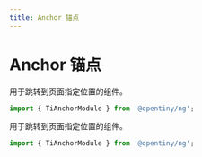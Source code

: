 ```yaml
---
title: Anchor 锚点
---
```

# Anchor 锚点

<div class="used-tiny">

用于跳转到页面指定位置的组件。&nbsp;&nbsp;

```typescript
import { TiAnchorModule } from '@opentiny/ng';
```

</div>

<div class="used-config">

用于跳转到页面指定位置的组件。&nbsp;&nbsp;

```typescript
import { TiAnchorModule } from '@opentiny/ng';
```
</div>
